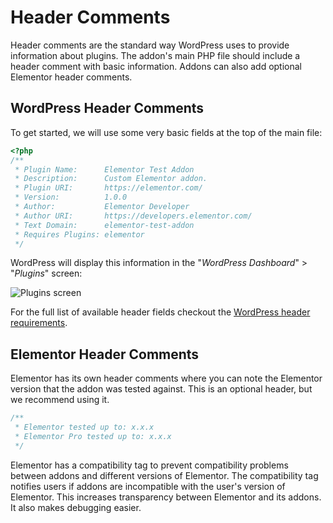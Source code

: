# Header Comments

<Badge type="tip" vertical="top" text="Elementor Core" /> <Badge type="warning" vertical="top" text="Basic" />

Header comments are the standard way WordPress uses to provide information about plugins. The addon's main PHP file should include a header comment with basic information. Addons can also add optional Elementor header comments.

## WordPress Header Comments

To get started, we will use some very basic fields at the top of the main file:

```php
<?php
/**
 * Plugin Name:      Elementor Test Addon
 * Description:      Custom Elementor addon.
 * Plugin URI:       https://elementor.com/
 * Version:          1.0.0
 * Author:           Elementor Developer
 * Author URI:       https://developers.elementor.com/
 * Text Domain:      elementor-test-addon
 * Requires Plugins: elementor
 */
```

WordPress will display this information in the "*WordPress Dashboard*" > "*Plugins*" screen:

<img :src="$withBase('/assets/img/elementor-test-addon-plugin-screen.png')" alt="Plugins screen">

For the full list of available header fields checkout the [WordPress header requirements](https://developer.wordpress.org/plugins/plugin-basics/header-requirements/).

## Elementor Header Comments

Elementor has its own header comments where you can note the Elementor version that the addon was tested against. This is an optional header, but we recommend using it.

```php
/**
 * Elementor tested up to: x.x.x
 * Elementor Pro tested up to: x.x.x
 */
```

Elementor has a compatibility tag to prevent compatibility problems between addons and different versions of Elementor. The compatibility tag  notifies users if addons are incompatible with the user's version of Elementor. This increases transparency between Elementor and its addons. It also makes debugging easier. 
